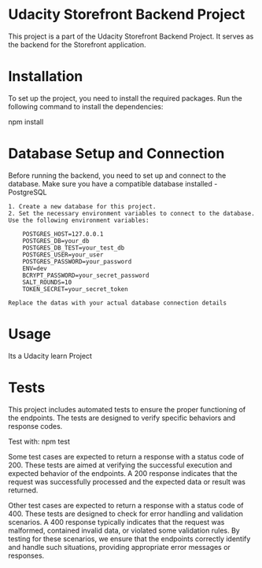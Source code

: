 # Udacity Storefront Backend Project

This project is a part of the Udacity Storefront Backend Project. It serves as the backend for the Storefront application.

# Installation

To set up the project, you need to install the required packages. Run the following command to install the dependencies:

npm install

# Database Setup and Connection

Before running the backend, you need to set up and connect to the database. Make sure you have a compatible database installed - PostgreSQL

    1. Create a new database for this project.
    2. Set the necessary environment variables to connect to the database. Use the following environment variables:

        POSTGRES_HOST=127.0.0.1
        POSTGRES_DB=your_db
        POSTGRES_DB_TEST=your_test_db
        POSTGRES_USER=your_user
        POSTGRES_PASSWORD=your_password
        ENV=dev
        BCRYPT_PASSWORD=your_secret_password 
        SALT_ROUNDS=10
        TOKEN_SECRET=your_secret_token

    Replace the datas with your actual database connection details
    
        
# Usage

Its a Udacity learn Project


# Tests
This project includes automated tests to ensure the proper functioning of the endpoints. The tests are designed to verify specific behaviors and response codes.

Test with: 
npm test

Some test cases are expected to return a response with a status code of 200. These tests are aimed at verifying the successful execution and expected behavior of the endpoints. A 200 response indicates that the request was successfully processed and the expected data or result was returned.

Other test cases are expected to return a response with a status code of 400. These tests are designed to check for error handling and validation scenarios. A 400 response typically indicates that the request was malformed, contained invalid data, or violated some validation rules. By testing for these scenarios, we ensure that the endpoints correctly identify and handle such situations, providing appropriate error messages or responses.